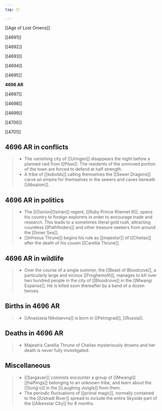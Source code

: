 ```yaml
---
tag: 🕛

---
```

[[Age of Lost Omens]]


[[4691]]

[[4692]]

[[4693]]

[[4694]]

[[4695]]

**4696 AR**

[[4697]]

[[4698]]

[[4699]]

[[4700]]

[[4701]]



## 4696 AR in conflicts

>  - The vanishing city of [[Uringen]] disappears the night before a planned raid from [[Pitax]].  The residents of the unmoved portion of the town are forced to defend at half strength.
>  - A tribe of [[kobolds]] calling themselves the [[Sewer Dragons]] carve an empire for themselves in the sewers and caves beneath [[Absalom]].


## 4696 AR in politics

>  - The [[Osirion|Osirian]] regent, [[Ruby Prince Khemet III]], opens his country to foreign explorers in order to encourage trade and research. This leads to a sometimes literal gold rush, attracting countless [[Pathfinders]] and other treasure seekers from around the [[Inner Sea]].
>  - [[Infrexus Thrune]] begins his rule as [[majestor]] of [[Cheliax]] after the death of his cousin [[Carellia Thrune]].


## 4696 AR in wildlife

>  - Over the course of a single summer, the [[Beast of Bloodcove]], a particularly large and vicious [[Froghemoth]], manages to kill over two hundred people in the city of [[Bloodcove]] in the [[Mwangi Expanse]]. He is killed soon thereafter by a band of a dozen heroes.


## Births in 4696 AR

>  - [[Anastasia Nikolaevna]] is born in [[Petrograd]], [[Russia]].


## Deaths in 4696 AR

>  - Majestrix Carellia Thrune of Cheliax mysteriously drowns and her death is never fully investigated.


## Miscellaneous

>  - [[Sargavan]] colonists encounter a group of [[Mwangi]] [[halflings]] belonging to an unknown tribe, and learn about the [[Song'o]] in the [[Laughing Jungle]] from them.
>  - The periodic fluctuations of [[primal magic]], normally contained to the [[Ustradi River]] spread to include the entire Skyside part of the [[Alkenstar City]] for 8 months.






